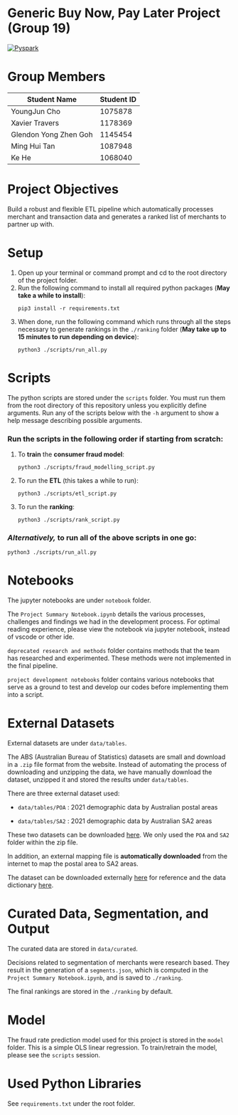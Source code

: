 # Generic Buy Now, Pay Later Project (Group 19)

[![Pyspark](https://img.shields.io/badge/Pyspark-v3.3.0-blue.svg)](https://spark.apache.org/docs/latest/api/python/getting_started/install.html)

# Group Members

Student Name | Student ID 
--- | --- 
YoungJun Cho | 1075878
Xavier Travers | 1178369
Glendon Yong Zhen Goh | 1145454
Ming Hui Tan | 1087948
Ke He | 1068040

# Project Objectives
Build a robust and flexible ETL pipeline which automatically processes merchant and transaction data and generates a ranked list of merchants to partner up with.

# Setup

1. Open up your terminal or command prompt and cd to the root directory of the project folder.
2. Run the following command to install all required python packages (**May take a while to install**):
    ```
    pip3 install -r requirements.txt
    ```
3. When done, run the following command which runs through all the steps necessary to generate rankings in the `./ranking` folder (**May take up to 15 minutes to run depending on device**):
    ```
    python3 ./scripts/run_all.py
    ```

# Scripts
The python scripts are stored under the `scripts` folder.
You must run them from the root directory of this repository unless you explicitly define arguments.
Run any of the scripts below with the `-h` argument to show a help message describing possible arguments.

### Run the scripts in the following order if starting from scratch:

1. To **train** the **consumer fraud model**:
    ```
    python3 ./scripts/fraud_modelling_script.py
    ```

2. To run the **ETL** (this takes a while to run):
    ```
    python3 ./scripts/etl_script.py
    ```

3. To run the **ranking**:
    ```
    python3 ./scripts/rank_script.py
    ```

### *Alternatively,* to run all of the above scripts in one go:
```
python3 ./scripts/run_all.py
```

# Notebooks
The jupyter notebooks are under `notebook` folder.

The `Project Summary Notebook.ipynb` details the various processes, challenges and findings we had in the development process. For optimal reading experience, please view the notebook via jupyter notebook, instead of vscode or other ide.

`deprecated research and methods` folder contains methods that the team has researched and experimented. These methods were not implemented in the final pipeline. 

`project development notebooks` folder contains various notebooks that serve as a ground to test and develop our codes before implementing them into a script.


# External Datasets
External datasets are under `data/tables`. 

The ABS (Australian Bureau of Statistics) datasets are small and download in a `.zip` file format from the website. Instead of automating the process of downloading and unzipping the data, we have manually download the dataset, unzipped it and stored the results under `data/tables`.

There are three external dataset used:

- `data/tables/POA` : 2021 demographic data by Australian postal areas

- `data/tables/SA2` : 2021 demographic data by Australian SA2 areas

These two datasets can be downloaded [here](https://www.abs.gov.au/census/find-census-data/datapacks/download/2021_GCP_all_for_AUS_short-header.zip). We only used the `POA` and `SA2` folder within the zip file.

In addition, an external mapping file is **automatically downloaded** from the internet to map the postal area to SA2 areas.

The dataset can be downloaded externally [here](https://www.matthewproctor.com/Content/postcodes/australian_postcodes.csv) for reference and the data dictionary [here](https://www.matthewproctor.com/australian_postcodes).

# Curated Data, Segmentation, and Output

The curated data are stored in `data/curated`.

Decisions related to segmentation of merchants were research based.
They result in the generation of a `segments.json`, which is computed in the `Project Summary Notebook.ipynb`, and is saved to `./ranking`.

The final rankings are stored in the `./ranking` by default. 


# Model

The fraud rate prediction model used for this project is stored in the `model` folder.
This is a simple OLS linear regression.
To train/retrain the model, please see the `scripts` session.

# Used Python Libraries

See `requirements.txt` under the root folder.
